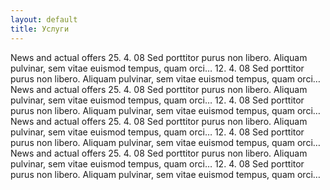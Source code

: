 ```yaml
---
layout: default
title: Услуги
---
```

News and actual offers
25. 4. 08
Sed porttitor purus non libero. Aliquam pulvinar, sem vitae euismod tempus, quam orci…
12. 4. 08
Sed porttitor purus non libero. Aliquam pulvinar, sem vitae euismod tempus, quam orci…
News and actual offers
25. 4. 08
Sed porttitor purus non libero. Aliquam pulvinar, sem vitae euismod tempus, quam orci…
12. 4. 08
Sed porttitor purus non libero. Aliquam pulvinar, sem vitae euismod tempus, quam orci…
News and actual offers
25. 4. 08
Sed porttitor purus non libero. Aliquam pulvinar, sem vitae euismod tempus, quam orci…
12. 4. 08
Sed porttitor purus non libero. Aliquam pulvinar, sem vitae euismod tempus, quam orci…
News and actual offers
25. 4. 08
Sed porttitor purus non libero. Aliquam pulvinar, sem vitae euismod tempus, quam orci…
12. 4. 08
Sed porttitor purus non libero. Aliquam pulvinar, sem vitae euismod tempus, quam orci…